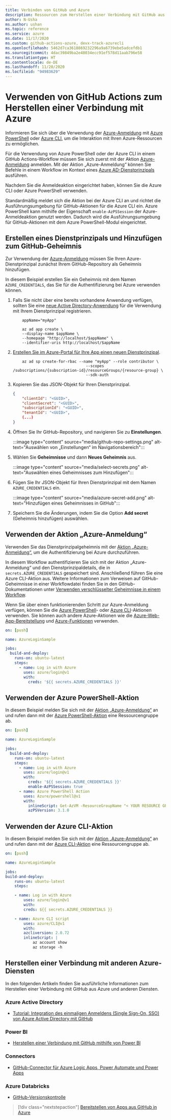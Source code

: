 ```yaml
---
title: Verbinden von GitHub und Azure
description: Ressourcen zum Herstellen einer Verbindung mit GitHub aus Azure und anderen Diensten
author: N-Usha
ms.author: ushan
ms.topic: reference
ms.service: azure
ms.date: 11/17/2020
ms.custom: github-actions-azure, devx-track-azurecli
ms.openlocfilehash: 5462d7ca3618869232296a9a6739ebe5adcefdb1
ms.sourcegitcommit: 4dac39849ba2e48034ecc91ef578d11aab796e58
ms.translationtype: HT
ms.contentlocale: de-DE
ms.lasthandoff: 11/20/2020
ms.locfileid: "94983629"
---
```

# <a name="use-github-actions-to-connect-to-azure"></a>Verwenden von GitHub Actions zum Herstellen einer Verbindung mit Azure

Informieren Sie sich über die Verwendung der [Azure-Anmeldung](https://github.com/Azure/login) mit [Azure PowerShell](https://github.com/Azure/PowerShell) oder [Azure CLI](https://github.com/Azure/CLI), um die Interaktion mit Ihren Azure-Ressourcen zu ermöglichen.

Für die Verwendung von Azure PowerShell oder der Azure CLI in einem GitHub Actions-Workflow müssen Sie sich zuerst mit der Aktion [Azure-Anmeldung](https://github.com/marketplace/actions/azure-login) anmelden.
Mit der Aktion „Azure-Anmeldung“ können Sie Befehle in einem Workflow im Kontext eines [Azure AD-Dienstprinzipals](/azure/active-directory/develop/app-objects-and-service-principals#service-principal-object) ausführen.

Nachdem Sie die Anmeldeaktion eingerichtet haben, können Sie die Azure CLI oder Azure PowerShell verwenden.

Standardmäßig meldet sich die Aktion bei der Azure CLI an und richtet die Ausführungsumgebung für GitHub-Aktionen für die Azure CLI ein. Azure PowerShell kann mithilfe der Eigenschaft `enable-AzPSSession` der Azure-Anmeldeaktion genutzt werden. Dadurch wird die Ausführungsumgebung für GitHub-Aktionen mit dem Azure PowerShell-Modul eingerichtet.

## <a name="create-a-service-principal-and-add-it-to-github-secret"></a>Erstellen eines Dienstprinzipals und Hinzufügen zum GitHub-Geheimnis

Zur Verwendung der [Azure-Anmeldung](https://github.com/marketplace/actions/azure-login) müssen Sie Ihren Azure-Dienstprinzipal zunächst Ihrem GitHub-Repository als Geheimnis hinzufügen.

In diesem Beispiel erstellen Sie ein Geheimnis mit dem Namen `AZURE_CREDENTIALS`, das Sie für die Authentifizierung bei Azure verwenden können.  

1. Falls Sie nicht über eine bereits vorhandene Anwendung verfügen, sollten Sie eine [neue Active Directory-Anwendung](/azure/active-directory/develop/howto-create-service-principal-portal#register-an-application-with-azure-ad-and-create-a-service-principal&preserve-view=true) für die Verwendung mit Ihrem Dienstprinzipal registrieren.

    ```azurecli-interactive
        appName="myApp"

        az ad app create \
        --display-name $appName \
        --homepage "http://localhost/$appName" \
        --identifier-uris http://localhost/$appName
    ```

1. [Erstellen Sie im Azure-Portal für Ihre App einen neuen Dienstprinzipal](/cli/azure/create-an-azure-service-principal-azure-cli?view=azure-cli-latest&preserve-view=true). 

    ```azurecli-interactive
        az ad sp create-for-rbac --name "myApp" --role contributor \
                                    --scopes /subscriptions/{subscription-id}/resourceGroups/{resource-group} \
                                    --sdk-auth
    ```

1. Kopieren Sie das JSON-Objekt für Ihren Dienstprinzipal.

    ```json
    {
        "clientId": "<GUID>",
        "clientSecret": "<GUID>",
        "subscriptionId": "<GUID>",
        "tenantId": "<GUID>",
        (...)
    }
    ```

1. Öffnen Sie Ihr GitHub-Repository, und navigieren Sie zu **Einstellungen**.

    :::image type="content" source="media/github-repo-settings.png" alt-text="Auswählen von „Einstellungen“ im Navigationsbereich":::

1. Wählen Sie **Geheimnisse** und dann **Neues Geheimnis** aus.

    :::image type="content" source="media/select-secrets.png" alt-text="Auswählen eines Geheimnisses zum Hinzufügen":::

1. Fügen Sie Ihr JSON-Objekt für Ihren Dienstprinzipal mit dem Namen `AZURE_CREDENTIALS` ein. 

    :::image type="content" source="media/azure-secret-add.png" alt-text="Hinzufügen eines Geheimnisses in GitHub":::

1. Speichern Sie die Änderungen, indem Sie die Option **Add secret** (Geheimnis hinzufügen) auswählen.

## <a name="use-the-azure-login-action"></a>Verwenden der Aktion „Azure-Anmeldung“

Verwenden Sie das Dienstprinzipalgeheimnis mit der [Aktion „Azure-Anmeldung“](https://github.com/Azure/login), um die Authentifizierung bei Azure durchzuführen.

In diesem Workflow authentifizieren Sie sich mit der Aktion „Azure-Anmeldung“ und den Dienstprinzipaldetails, die in `secrets.AZURE_CREDENTIALS` gespeichert sind. Anschließend führen Sie eine Azure CLI-Aktion aus. Weitere Informationen zum Verweisen auf GitHub-Geheimnisse in einer Workflowdatei finden Sie in den GitHub-Dokumentationen unter [Verwenden verschlüsselter Geheimnisse in einem Workflow](https://docs.github.com/en/free-pro-team@latest/actions/reference/encrypted-secrets#using-encrypted-secrets-in-a-workflow).

Wenn Sie über einen funktionierenden Schritt zur Azure-Anmeldung verfügen, können Sie die [Azure PowerShell](https://github.com/Azure/PowerShell)- oder [Azure CLI](https://github.com/Azure/CLI)-Aktionen verwenden. Sie können auch andere Azure-Aktionen wie die [Azure-Web-App-Bereitstellung](https://github.com/Azure/webapps-deploy) und [Azure-Funktionen](https://github.com/Azure/functions-action) verwenden.

```yaml
on: [push]

name: AzureLoginSample

jobs:
  build-and-deploy:
    runs-on: ubuntu-latest
    steps:
      - name: Log in with Azure
        uses: azure/login@v1
        with:
          creds: '${{ secrets.AZURE_CREDENTIALS }}'
```

## <a name="use-the-azure-powershell-action"></a>Verwenden der Azure PowerShell-Aktion

In diesem Beispiel melden Sie sich mit der [Aktion „Azure-Anmeldung“](https://github.com/Azure/login) an und rufen dann mit der [Azure PowerShell-Aktion](https://github.com/azure/powershell) eine Ressourcengruppe ab.

```yaml
on: [push]

name: AzureLoginSample

jobs:
  build-and-deploy:
    runs-on: ubuntu-latest
    steps:
      - name: Log in with Azure
        uses: azure/login@v1
        with:
          creds: '${{ secrets.AZURE_CREDENTIALS }}'
          enable-AzPSSession: true
      - name: Azure PowerShell Action
        uses: Azure/powershell@v1
        with:
          inlineScript: Get-AzVM -ResourceGroupName "< YOUR RESOURCE GROUP >"
          azPSVersion: 3.1.0
```

## <a name="use-the-azure-cli-action"></a>Verwenden der Azure CLI-Aktion

In diesem Beispiel melden Sie sich mit der [Aktion „Azure-Anmeldung“](https://github.com/Azure/login) an und rufen dann mit der [Azure CLI-Aktion](https://github.com/Azure/CLI) eine Ressourcengruppe ab.


```yaml
on: [push]

name: AzureLoginSample

jobs:
build-and-deploy:
    runs-on: ubuntu-latest
    steps:

    - name: Log in with Azure
        uses: azure/login@v1
        with:
        creds: ${{ secrets.AZURE_CREDENTIALS }}

    - name: Azure CLI script
        uses: azure/CLI@v1
        with:
        azcliversion: 2.0.72
        inlineScript: |
            az account show
            az storage -h
```

## <a name="connect-with-other-azure-services"></a>Herstellen einer Verbindung mit anderen Azure-Diensten

In den folgenden Artikeln finden Sie ausführliche Informationen zum Herstellen einer Verbindung mit GitHub aus Azure und anderen Diensten.  

### <a name="azure-active-directory"></a>Azure Active Directory 

- [Tutorial: Integration des einmaligen Anmeldens (Single Sign-On, SSO) von Azure Active Directory mit GitHub](/azure/active-directory/saas-apps/github-tutorial)   

### <a name="power-bi"></a>Power BI

- [Herstellen einer Verbindung mit GitHub mithilfe von Power BI](/power-bi/service-connect-to-github)   

### <a name="connectors"></a>Connectors

- [GitHub-Connector für Azure Logic Apps, Power Automate und Power Apps](/connectors/github/)   

### <a name="azure-databricks"></a>Azure Databricks

- [GitHub-Versionskontrolle](/azure/databricks/notebooks/github-version-control) 

> [!div class="nextstepaction"]
> [Bereitstellen von Apps aus GitHub in Azure](deploy-to-azure.md)
